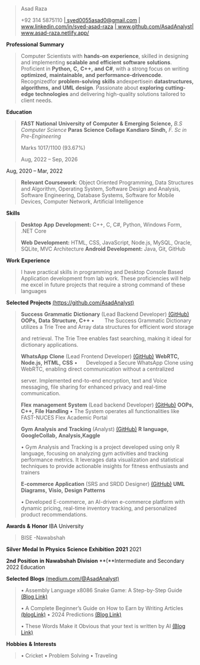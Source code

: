 > Asad Raza
>
> +92 314 5875110 [\|
> <u>syed0055asad0@gmail.com</u>](mailto:syed0055asad0@gmail.com) [\|
> <u>www.linkedin.com/in/syed-asad-raza</u>](http://www.linkedin.com/in/syed-asad-raza)
> [\|
> <u>www.github.com/AsadAnalyst</u>](https://github.com/AsadAnalyst)[\|
> <u>www.asad-raza.netlify.app/</u>](https://asad-raza.netlify.app/)

**Professional** **Summary**

> Computer Scientists with **hands-on** **experience**, skilled in
> designing and implementing **scalable** **and** **efficient**
> **software** **solutions**. Proficient in **Python,** **C,** **C++,**
> **and** **C#**, with a strong focus on writing **optimized,**
> **maintainable,** **and** **performance-drivencode**. Recognizedfor
> **problem-solving** **skills** andexpertisein **datastructures,**
> **algorithms,** **and** **UML** **design**. Passionate about
> **exploring** **cutting-edge** **technologies** and delivering
> high-quality solutions tailored to client needs.

**Education**

> **FAST** **National** **University** **of** **Computer** **&**
> **Emerging** **Science,** *B.S* *Computer* *Science* **Paras**
> **Science** **Collage** **Kandiaro** **Sindh,** *F.* *Sc* *in*
> *Pre-Engineering*
>
> Marks 1017/1100 (93.67%)
>
> Aug, 2022 – Sep, 2026

Aug, 2020 – Mar, 2022

> **Relevant** **Coursework**: Object Oriented Programming, Data
> Structures and Algorithm, Operating System, Software Design and
> Analysis, Software Engineering, Database Systems, Software for Mobile
> Devices, Computer Network, Artificial Intelligence

**Skills**

> **Desktop** **App** **Development:** C++, C, C#, Python, Windows Form,
> .NET Core
>
> **Web** **Development:** HTML, CSS, JavaScript, Node.js, MySQL,
> Oracle, SQLite, MVC Architecture **Android** **Development:** Java,
> Git, GitHub

**Work** **Experience**

> I have practical skills in programming and Desktop Console Based
> Application development from lab work. These proficiencies will help
> me excel in future projects that require a strong command of these
> languages

**Selected** **Projects**
[<u>(https://github.com/AsadAnalyst)</u>](https://github.com/AsadAnalyst)

> **Success** **Grammatic** **Dictionary** (Lead Backend Developer)
> [<u>(GitHub)</u>](https://github.com/AsadAnalyst/Success-Grammatic-Dictionary-)
> **OOPs,** **Data** **Structure,** **C++** •       The Success
> Grammatic Dictionary utilizes a Trie Tree and Array data structures
> for efficient word storage
>
> and retrieval. The Trie Tree enables fast searching, making it ideal
> for dictionary applications.
>
> **WhatsApp** **Clone** (Lead Frontend Developer)
> [<u>(GitHub)</u>](https://github.com/AsadAnalyst/WhatsApp-Clone)
> **WebRTC,** **Node.js,** **HTML,** **CSS** •      Developed a Secure
> WhatsApp Clone using WebRTC, enabling direct communication without a
> centralized
>
> server. Implemented end-to-end encryption, text and Voice messaging,
> file sharing for enhanced privacy and real-time communication.
>
> **Flex** **management** **System** (Lead backend Developer)
> [<u>(GitHub)</u>](https://github.com/AsadAnalyst/Flex-management-System-)
> **OOPs,** **C++,** **File** **Handling** • The System operates all
> functionalities like FAST-NUCES Flex Academic Portal
>
> **Gym** **Analysis** **and** **Tracking** (Analyst)
> [<u>(GitHub)</u>](https://github.com/AsadAnalyst/Gym-Analysis-and-Tracking)
> **R** **language,** **GoogleCollab,** **Analysis,Kaggle**
>
> • Gym Analysis and Tracking is a project developed using only R
> language, focusing on analyzing gym activities and tracking
> performance metrics. It leverages data visualization and statistical
> techniques to provide actionable insights for fitness enthusiasts and
> trainers
>
> **E-commerce** **Application** (SRS and SRDD Designer)
> [(<u>GitHub)</u>](https://github.com/AsadAnalyst/-E-commerce-Application-SRS-and-SRDD-)
> **UML** **Diagrams,** **Visio,** **Design** **Patterns**
>
> • Developed E-commerce, an AI-driven e-commerce platform with dynamic
> pricing, real-time inventory tracking, and personalized product
> recommendations.

**Awards** **&** **Honor** IBA University

> BISE -Nawabshah

**Silver** **Medal** **In** **Physics** **Science** **Exhibition**
**2021** 2021

**2nd** **Position** **in** **Nawabshah** **Division** **(**Intermediate
and Secondary 2022 Education

**Selected** **Blogs**
[<u>(medium.com/@AsadAnalyst)</u>](https://medium.com/@AsadAnalyst)

> • Assembly Language x8086 Snake Game: A Step-by-Step Guide [<u>(Blog
> Link)</u>](https://medium.com/@AsadAnalyst/snake-game-a-super-popular-one-was-on-nokia-phones-for-everyone-to-play-in-their-childhood-10ada50dea62)
>
> • A Complete Beginner’s Guide on How to Earn by Writing Articles
> [<u>(blogLink)</u>](https://medium.com/@AsadAnalyst/a-complete-beginners-guide-on-how-to-earn-by-writing-articles-9619559a4882)
> • 2024 Predictions [<u>(Blog
> Link)</u>](https://medium.com/@AsadAnalyst/2024-predictions-b4f595f8e48a)
>
> • These Words Make it Obvious that your text is written by AI
> [<u>(Blog
> Link)</u>](https://medium.com/@AsadAnalyst/these-words-make-it-obvious-that-your-text-is-written-by-ai-7d132e985617)

**Hobbies** **&** **Interests**

> • Cricket • Problem Solving • Traveling
